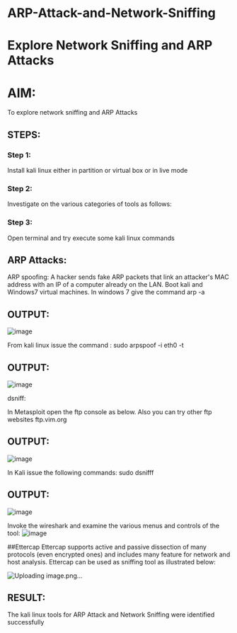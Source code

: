 # ARP-Attack-and-Network-Sniffing
# Explore Network Sniffing and ARP Attacks

# AIM:

To explore network sniffing and ARP Attacks

## STEPS:

### Step 1:

Install kali linux either in partition or virtual box or in live mode

### Step 2:

Investigate on the various categories of tools as follows:


### Step 3:
Open terminal and try execute some kali linux commands

## ARP Attacks:  
ARP spoofing: A hacker sends fake ARP packets that link an attacker's MAC address with an IP of a computer already on the LAN. 
Boot kali and Windows7 virtual machines.
In windows 7 give the command arp -a
## OUTPUT:
![image](https://github.com/user-attachments/assets/84a17950-7662-4f65-8c87-4261c5603eaa)



From kali linux issue the command :
sudo arpspoof -i eth0 -t <target system> <gateway>
## OUTPUT:
![image](https://github.com/user-attachments/assets/9c87f45f-a77c-44cd-963a-5cb34951b026)



 dsniff:







In Metasploit open the ftp console as below. Also you can try other ftp websites ftp.vim.org
## OUTPUT:
![image](https://github.com/user-attachments/assets/11257748-ac1a-4a44-9289-a0f580e8f5c1)




In Kali issue the following commands:
sudo dsnifff
## OUTPUT:
![image](https://github.com/user-attachments/assets/27b97d52-5ab6-4f88-865b-1c1977d1f87e)




Invoke the wireshark and examine the various menus  and controls of the tool:
![image](https://github.com/user-attachments/assets/e2880899-0f14-4d22-b831-6952bf2121c3)

##Ettercap
Ettercap supports active and passive dissection of many protocols (even encrypted ones) and includes many feature for network and host analysis.
Ettercap can be used as sniffing tool as illustrated below:

![Uploading image.png…]()





## RESULT:
The kali linux tools for ARP Attack and Network Sniffing were identified successfully
